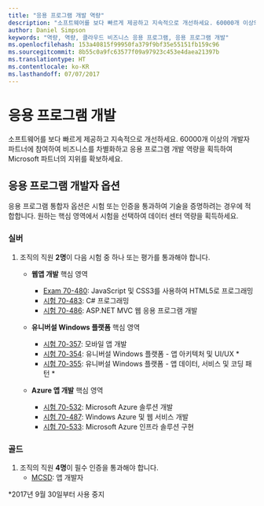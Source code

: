 ```yaml
---
title: "응용 프로그램 개발 역량"
description: "소프트웨어를 보다 빠르게 제공하고 지속적으로 개선하세요. 60000개 이상의 개발자 파트너에 참여하여 비즈니스를 차별화하고 응용 프로그램 개발 역량을 획득하여 Microsoft 파트너의 지위를 확보하세요."
author: Daniel Simpson
keywords: "역량, 역량, 클라우드 비즈니스 응용 프로그램, 응용 프로그램 개발"
ms.openlocfilehash: 153a40815f99950fa379f9bf35e55151fb159c96
ms.sourcegitcommit: 8b55c0a9fc63577f09a97923c453e4daea21397b
ms.translationtype: HT
ms.contentlocale: ko-KR
ms.lasthandoff: 07/07/2017
---
```

# <a name="application-development"></a>응용 프로그램 개발 

소프트웨어를 보다 빠르게 제공하고 지속적으로 개선하세요. 60000개 이상의 개발자 파트너에 참여하여 비즈니스를 차별화하고 응용 프로그램 개발 역량을 획득하여 Microsoft 파트너의 지위를 확보하세요.

## <a name="application-builder-option"></a>응용 프로그램 개발자 옵션
응용 프로그램 통합자 옵션은 시험 또는 인증을 통과하여 기술을 증명하려는 경우에 적합합니다.  원하는 핵심 영역에서 시험을 선택하여 데이터 센터 역량을 획득하세요.


### <a name="silver"></a>실버
1. 조직의 직원 **2명**이 다음 시험 중 하나 또는 평가를 통과해야 합니다.

    - **웹앱 개발** 핵심 영역
        - [Exam 70-480](https://www.microsoft.com/en-us/learning/exam-70-480.aspx): JavaScript 및 CSS3를 사용하여 HTML5로 프로그래밍  
        - [시험 70-483](https://www.microsoft.com/en-us/learning/exam-70-483.aspx): C# 프로그래밍 
        - [시험 70-486](https://www.microsoft.com/en-us/learning/exam-70-486.aspx): ASP.NET MVC 웹 응용 프로그램 개발  

    - **유니버설 Windows 플랫폼** 핵심 영역
        - [시험 70-357](https://www.microsoft.com/en-us/learning/exam-70-357.aspx): 모바일 앱 개발 
        - [시험 70-354](https://www.microsoft.com/en-us/learning/exam-70-354.aspx): 유니버설 Windows 플랫폼 - 앱 아키텍처 및 UI/UX *  
        - [시험 70-355](https://www.microsoft.com/en-us/learning/exam-70-355.aspx): 유니버설 Windows 플랫폼 - 앱 데이터, 서비스 및 코딩 패턴 *  

    - **Azure 앱 개발** 핵심 영역
        - [시험 70-532](https://www.microsoft.com/en-us/learning/exam-70-532.aspx): Microsoft Azure 솔루션 개발 
        - [시험 70-487](https://www.microsoft.com/en-us/learning/exam-70-487.aspx): Windows Azure 및 웹 서비스 개발
        - [시험 70-533](https://www.microsoft.com/en-us/learning/exam-70-533.aspx): Microsoft Azure 인프라 솔루션 구현   


### <a name="gold"></a>골드
1. 조직의 직원 **4명**이 필수 인증을 통과해야 합니다.
    - [MCSD](https://www.microsoft.com/en-us/learning/mcsd-app-builder-certification.aspx): 앱 개발자 

*2017년 9월 30일부터 사용 중지
